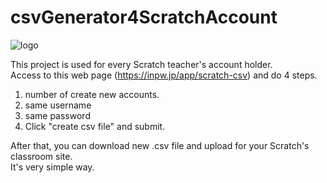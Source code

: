 # csvGenerator4ScratchAccount

![logo](https://github.com/mjk0513/csvGenerator4ScratchAccount/blob/master/images/logo.png)

This project is used for every Scratch teacher's account holder.  
Access to this web page (https://inpw.jp/app/scratch-csv) and do 4 steps.
1. number of create new accounts.
2. same username
3. same password
4. Click "create csv file" and submit.

After that, you can download new .csv file and upload for your Scratch's classroom site.  
It's very simple way.
